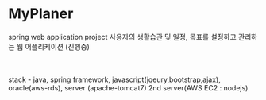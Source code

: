 # MyPlaner
spring web application project 
사용자의 생활습관 및 일정, 목표를 설정하고 관리하는 웹 어플리케이션 (진행중)

<br><br>
stack - java, spring framework, javascript(jqeury,bootstrap,ajax), oracle(aws-rds), server (apache-tomcat7) 
        2nd server(AWS EC2 : nodejs)
<br>
